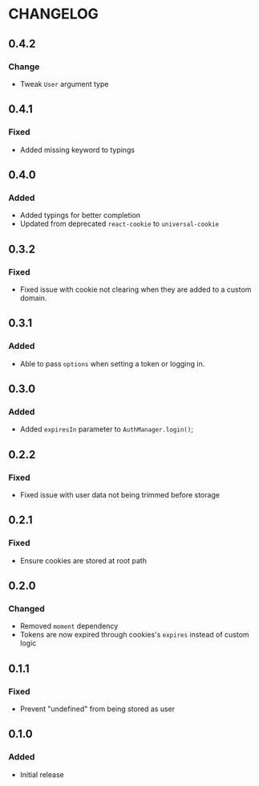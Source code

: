 # CHANGELOG

## 0.4.2

### Change

-   Tweak `User` argument type

## 0.4.1

### Fixed

-   Added missing keyword to typings

## 0.4.0

### Added

-   Added typings for better completion
-   Updated from deprecated `react-cookie` to `universal-cookie`

## 0.3.2

### Fixed

-   Fixed issue with cookie not clearing when they are added to a custom domain.

## 0.3.1

### Added

-   Able to pass `options` when setting a token or logging in.

## 0.3.0

### Added

-   Added `expiresIn` parameter to `AuthManager.login()`;

## 0.2.2

### Fixed

-   Fixed issue with user data not being trimmed before storage

## 0.2.1

### Fixed

-   Ensure cookies are stored at root path

## 0.2.0

### Changed

-   Removed `moment` dependency
-   Tokens are now expired through cookies's `expires` instead of custom logic

## 0.1.1

### Fixed

-   Prevent "undefined" from being stored as user

## 0.1.0

### Added

-   Initial release
